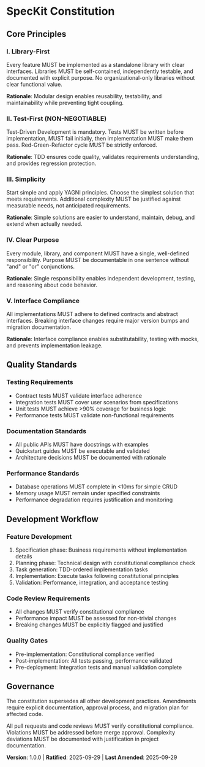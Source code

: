 <!--
Sync Impact Report:
Version change: [TEMPLATE] → 1.0.0
Modified principles: N/A (initial constitution)
Added sections: All core principles, Quality Standards, Development Workflow, Governance
Removed sections: Template placeholders
Templates requiring updates: ✅ Updated plan-template.md references
Follow-up TODOs: None
-->

# SpecKit Constitution

## Core Principles

### I. Library-First
Every feature MUST be implemented as a standalone library with clear interfaces. Libraries MUST be self-contained, independently testable, and documented with explicit purpose. No organizational-only libraries without clear functional value.

**Rationale**: Modular design enables reusability, testability, and maintainability while preventing tight coupling.

### II. Test-First (NON-NEGOTIABLE)
Test-Driven Development is mandatory. Tests MUST be written before implementation, MUST fail initially, then implementation MUST make them pass. Red-Green-Refactor cycle MUST be strictly enforced.

**Rationale**: TDD ensures code quality, validates requirements understanding, and provides regression protection.

### III. Simplicity
Start simple and apply YAGNI principles. Choose the simplest solution that meets requirements. Additional complexity MUST be justified against measurable needs, not anticipated requirements.

**Rationale**: Simple solutions are easier to understand, maintain, debug, and extend when actually needed.

### IV. Clear Purpose
Every module, library, and component MUST have a single, well-defined responsibility. Purpose MUST be documentable in one sentence without "and" or "or" conjunctions.

**Rationale**: Single responsibility enables independent development, testing, and reasoning about code behavior.

### V. Interface Compliance
All implementations MUST adhere to defined contracts and abstract interfaces. Breaking interface changes require major version bumps and migration documentation.

**Rationale**: Interface compliance enables substitutability, testing with mocks, and prevents implementation leakage.

## Quality Standards

### Testing Requirements
- Contract tests MUST validate interface adherence
- Integration tests MUST cover user scenarios from specifications
- Unit tests MUST achieve >90% coverage for business logic
- Performance tests MUST validate non-functional requirements

### Documentation Standards
- All public APIs MUST have docstrings with examples
- Quickstart guides MUST be executable and validated
- Architecture decisions MUST be documented with rationale

### Performance Standards
- Database operations MUST complete in <10ms for simple CRUD
- Memory usage MUST remain under specified constraints
- Performance degradation requires justification and monitoring

## Development Workflow

### Feature Development
1. Specification phase: Business requirements without implementation details
2. Planning phase: Technical design with constitutional compliance check
3. Task generation: TDD-ordered implementation tasks
4. Implementation: Execute tasks following constitutional principles
5. Validation: Performance, integration, and acceptance testing

### Code Review Requirements
- All changes MUST verify constitutional compliance
- Performance impact MUST be assessed for non-trivial changes
- Breaking changes MUST be explicitly flagged and justified

### Quality Gates
- Pre-implementation: Constitutional compliance verified
- Post-implementation: All tests passing, performance validated
- Pre-deployment: Integration tests and manual validation complete

## Governance

The constitution supersedes all other development practices. Amendments require explicit documentation, approval process, and migration plan for affected code.

All pull requests and code reviews MUST verify constitutional compliance. Violations MUST be addressed before merge approval. Complexity deviations MUST be documented with justification in project documentation.

**Version**: 1.0.0 | **Ratified**: 2025-09-29 | **Last Amended**: 2025-09-29
